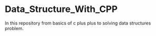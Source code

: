 # Data_Structure_With_CPP
In this repository from basics of c plus plus to solving data structures problem.
